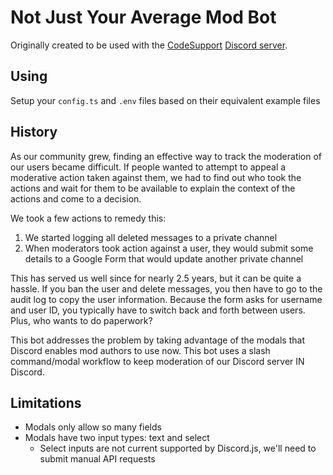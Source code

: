 # Not Just Your Average Mod Bot
Originally created to be used with the [CodeSupport](https://codesupport.dev) [Discord server](https://codesupport.dev/discord).

## Using
Setup your `config.ts` and `.env` files based on their equivalent example files

## History

As our community grew, finding an effective way to track the moderation of our users became difficult. If people wanted to attempt to appeal a moderative action taken against them, we had to find out who took the actions and wait for them to be available to explain the context of the actions and come to a decision. 

We took a few actions to remedy this:
1. We started logging all deleted messages to a private channel
2. When moderators took action against a user, they would submit some details to a Google Form that would update another private channel

This has served us well since for nearly 2.5 years, but it can be quite a hassle. If you ban the user and delete messages, you then have to go to the audit log to copy the user information. Because the form asks for username and user ID, you typically have to switch back and forth between users. Plus, who wants to do paperwork?

This bot addresses the problem by taking advantage of the modals that Discord enables mod authors to use now. This bot uses a slash command/modal workflow to keep moderation of our Discord server IN Discord.

## Limitations
- Modals only allow so many fields
- Modals have two input types: text and select
  - Select inputs are not current supported by Discord.js, we'll need to submit manual API requests
